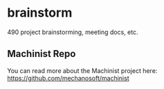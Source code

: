 # brainstorm
490 project brainstorming, meeting docs, etc.

## Machinist Repo

You can read more about the Machinist project here: <https://github.com/mechanosoft/machinist>
